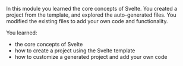 In this module you learned the core concepts of Svelte. You created a project from the template, and explored the auto-generated files. You modified the existing files to add your own code and functionality.

You learned:

- the core concepts of Svelte
- how to create a project using the Svelte template
- how to customize a generated project and add your own code
